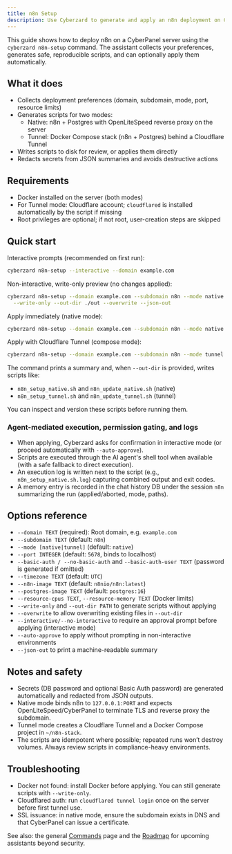 ```yaml
---
title: n8n Setup
description: Use Cyberzard to generate and apply an n8n deployment on CyberPanel using Docker
---
```


This guide shows how to deploy n8n on a CyberPanel server using the `cyberzard n8n-setup` command. The assistant collects your preferences, generates safe, reproducible scripts, and can optionally apply them automatically.

## What it does

- Collects deployment preferences (domain, subdomain, mode, port, resource limits)
- Generates scripts for two modes:
  - Native: n8n + Postgres with OpenLiteSpeed reverse proxy on the server
  - Tunnel: Docker Compose stack (n8n + Postgres) behind a Cloudflare Tunnel
- Writes scripts to disk for review, or applies them directly
- Redacts secrets from JSON summaries and avoids destructive actions

## Requirements

- Docker installed on the server (both modes)
- For Tunnel mode: Cloudflare account; `cloudflared` is installed automatically by the script if missing
- Root privileges are optional; if not root, user-creation steps are skipped

## Quick start

Interactive prompts (recommended on first run):

```bash
cyberzard n8n-setup --interactive --domain example.com
```

Non-interactive, write-only preview (no changes applied):

```bash
cyberzard n8n-setup --domain example.com --subdomain n8n --mode native \
  --write-only --out-dir ./out --overwrite --json-out
```

Apply immediately (native mode):

```bash
cyberzard n8n-setup --domain example.com --subdomain n8n --mode native
```

Apply with Cloudflare Tunnel (compose mode):

```bash
cyberzard n8n-setup --domain example.com --subdomain n8n --mode tunnel
```

The command prints a summary and, when `--out-dir` is provided, writes scripts like:

- `n8n_setup_native.sh` and `n8n_update_native.sh` (native)
- `n8n_setup_tunnel.sh` and `n8n_update_tunnel.sh` (tunnel)

You can inspect and version these scripts before running them.

### Agent-mediated execution, permission gating, and logs

- When applying, Cyberzard asks for confirmation in interactive mode (or proceed automatically with `--auto-approve`).
- Scripts are executed through the AI agent's shell tool when available (with a safe fallback to direct execution).
- An execution log is written next to the script (e.g., `n8n_setup_native.sh.log`) capturing combined output and exit codes.
- A memory entry is recorded in the chat history DB under the session `n8n` summarizing the run (applied/aborted, mode, paths).

## Options reference

- `--domain TEXT` (required): Root domain, e.g. `example.com`
- `--subdomain TEXT` (default: `n8n`)
- `--mode [native|tunnel]` (default: `native`)
- `--port INTEGER` (default: `5678`, binds to localhost)
- `--basic-auth / --no-basic-auth` and `--basic-auth-user TEXT` (password is generated if omitted)
- `--timezone TEXT` (default: `UTC`)
- `--n8n-image TEXT` (default: `n8nio/n8n:latest`)
- `--postgres-image TEXT` (default: `postgres:16`)
- `--resource-cpus TEXT`, `--resource-memory TEXT` (Docker limits)
- `--write-only` and `--out-dir PATH` to generate scripts without applying
- `--overwrite` to allow overwriting existing files in `--out-dir`
- `--interactive/--no-interactive` to require an approval prompt before applying (interactive mode)
- `--auto-approve` to apply without prompting in non-interactive environments
- `--json-out` to print a machine-readable summary

## Notes and safety

- Secrets (DB password and optional Basic Auth password) are generated automatically and redacted from JSON outputs.
- Native mode binds n8n to `127.0.0.1:PORT` and expects OpenLiteSpeed/CyberPanel to terminate TLS and reverse proxy the subdomain.
- Tunnel mode creates a Cloudflare Tunnel and a Docker Compose project in `~/n8n-stack`.
- The scripts are idempotent where possible; repeated runs won’t destroy volumes. Always review scripts in compliance-heavy environments.

## Troubleshooting

- Docker not found: install Docker before applying. You can still generate scripts with `--write-only`.
- Cloudflared auth: run `cloudflared tunnel login` once on the server before first tunnel use.
- SSL issuance: in native mode, ensure the subdomain exists in DNS and that CyberPanel can issue a certificate.

See also: the general [Commands](./commands/) page and the [Roadmap](./roadmap/) for upcoming assistants beyond security.
